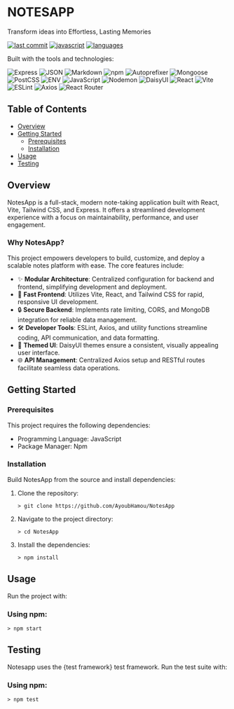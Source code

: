 # NOTESAPP

Transform ideas into Effortless, Lasting Memories

[![last commit](https://img.shields.io/github/last-commit/AyoubHamou/NotesApp)](https://github.com/AyoubHamou/NotesApp/commits/main) [![javascript](https://img.shields.io/badge/JavaScript-98%25-blue)](https://www.javascript.com/) [![languages](https://img.shields.io/github/languages/count/AyoubHamou/NotesApp)](https://github.com/AyoubHamou/NotesApp)

Built with the tools and technologies:

![Express](https://img.shields.io/badge/Express-000000?style=for-the-badge&logo=express) ![JSON](https://img.shields.io/badge/JSON-000000?style=for-the-badge&logo=json) ![Markdown](https://img.shields.io/badge/Markdown-000000?style=for-the-badge&logo=markdown) ![npm](https://img.shields.io/badge/npm-CB3837?style=for-the-badge&logo=npm) ![Autoprefixer](https://img.shields.io/badge/Autoprefixer-000000?style=for-the-badge&logo=autoprefixer) ![Mongoose](https://img.shields.io/badge/Mongoose-800000?style=for-the-badge&logo=mongoose) ![PostCSS](https://img.shields.io/badge/PostCSS-DD0031?style=for-the-badge&logo=postcss) ![ENV](https://img.shields.io/badge/.ENV-ECD53F?style=for-the-badge&logo=dotenv) ![JavaScript](https://img.shields.io/badge/JavaScript-F7DF1E?style=for-the-badge&logo=javascript) ![Nodemon](https://img.shields.io/badge/Nodemon-76D04A?style=for-the-badge&logo=nodemon) ![DaisyUI](https://img.shields.io/badge/DaisyUI-1FCF6D?style=for-the-badge&logo=daisyui) ![React](https://img.shields.io/badge/React-61DAFB?style=for-the-badge&logo=react) ![Vite](https://img.shields.io/badge/Vite-646CFF?style=for-the-badge&logo=vite) ![ESLint](https://img.shields.io/badge/ESLint-4B32C3?style=for-the-badge&logo=eslint) ![Axios](https://img.shields.io/badge/Axios-5A29E4?style=for-the-badge&logo=axios) ![React Router](https://img.shields.io/badge/React_Router-CA4245?style=for-the-badge&logo=react-router)

## Table of Contents
- [Overview](#overview)
- [Getting Started](#getting-started)
  - [Prerequisites](#prerequisites)
  - [Installation](#installation)
- [Usage](#usage)
- [Testing](#testing)

## Overview

NotesApp is a full-stack, modern note-taking application built with React, Vite, Tailwind CSS, and Express. It offers a streamlined development experience with a focus on maintainability, performance, and user engagement.

### Why NotesApp?

This project empowers developers to build, customize, and deploy a scalable notes platform with ease. The core features include:

- ✨ **Modular Architecture**: Centralized configuration for backend and frontend, simplifying development and deployment.
- 🚀 **Fast Frontend**: Utilizes Vite, React, and Tailwind CSS for rapid, responsive UI development.
- 🔒 **Secure Backend**: Implements rate limiting, CORS, and MongoDB integration for reliable data management.
- 🛠️ **Developer Tools**: ESLint, Axios, and utility functions streamline coding, API communication, and data formatting.
- 🎨 **Themed UI**: DaisyUI themes ensure a consistent, visually appealing user interface.
- 🌐 **API Management**: Centralized Axios setup and RESTful routes facilitate seamless data operations.

## Getting Started

### Prerequisites

This project requires the following dependencies:

- Programming Language: JavaScript
- Package Manager: Npm

### Installation

Build NotesApp from the source and install dependencies:

1. Clone the repository:
   ```
   > git clone https://github.com/AyoubHamou/NotesApp
   ```
2. Navigate to the project directory:
   ```
   > cd NotesApp
   ```
3. Install the dependencies:
   ```
   > npm install
   ```

## Usage

Run the project with:

### Using npm:
```
> npm start
```

## Testing

Notesapp uses the {test framework} test framework. Run the test suite with:

### Using npm:
```
> npm test
```